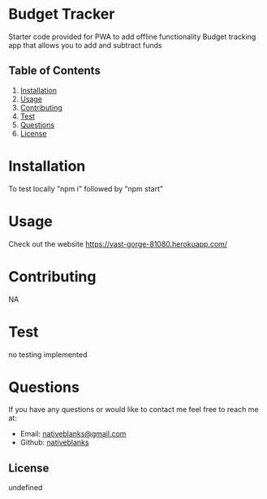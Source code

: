 # Budget Tracker

Starter code provided for PWA to add offline functionality
Budget tracking app that allows you to add and subtract funds

## Table of Contents
    
1. [Installation](#installation)
2. [Usage](#usage)
3. [Contributing](#contributing)
4. [Test](#test)
5. [Questions](#questions)
6. [License](#license)
    
# Installation
To test locally "npm i" followed by "npm start"
# Usage
Check out the website https://vast-gorge-81080.herokuapp.com/
# Contributing
NA
# Test
no testing implemented
# Questions
If you have any questions or would like to contact me feel free to reach me at:
- Email: nativeblanks@gmail.com
- Github: [nativeblanks](https://github.com/nativeblanks)
## License
undefined
